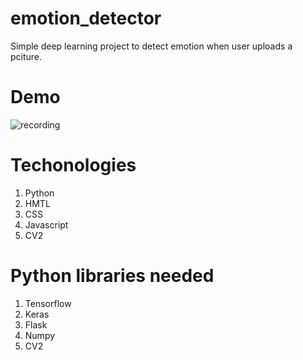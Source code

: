# emotion_detector


Simple deep learning project to detect emotion when user uploads a pciture.

# Demo

![recording](https://user-images.githubusercontent.com/65908522/135744389-83877d6a-8bda-4b46-a224-9f2843e507ca.gif)


# Techonologies
<ol>
<li>Python</li>
<li>HMTL</li>
<li>CSS</li>
<li>Javascript</li>
<li>CV2</li>

</ol>



# Python libraries needed
<ol>
<li>Tensorflow</li>
<li>Keras</li>
<li>Flask</li>
<li>Numpy</li>
<li>CV2</li>
</ol>
